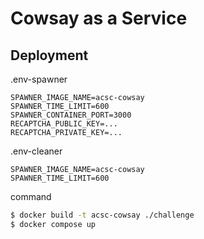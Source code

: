 # Cowsay as a Service

## Deployment

.env-spawner
```
SPAWNER_IMAGE_NAME=acsc-cowsay
SPAWNER_TIME_LIMIT=600
SPAWNER_CONTAINER_PORT=3000
RECAPTCHA_PUBLIC_KEY=...
RECAPTCHA_PRIVATE_KEY=...
```

.env-cleaner
```
SPAWNER_IMAGE_NAME=acsc-cowsay
SPAWNER_TIME_LIMIT=600
```

command
```sh
$ docker build -t acsc-cowsay ./challenge
$ docker compose up
```
